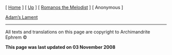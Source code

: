\[ [Home](index.md) \] \[ [Up](kontakia.md) \] \[ [Romanos the Melodist](romanos.md) \] \[ Anonymous \]

[Adam’s Lament](adam%27s_lament.md)

------------------------------------------------------------------------

All texts and translations on this page are copyright to
Archimandrite Ephrem ©

**This page was last updated on 03 November 2008**
